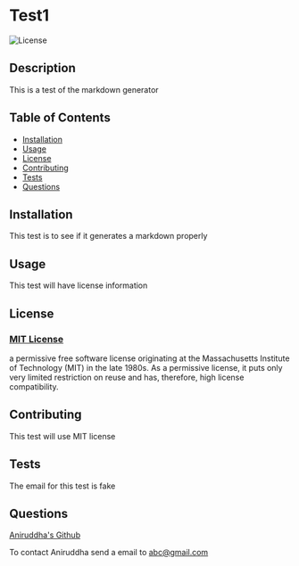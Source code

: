 
  # Test1

  ![License](https://img.shields.io/badge/MIT-red.svg)

  ## Description

  This is a test of the markdown generator
  
  ## Table of Contents

  * [Installation](#installation)
  * [Usage](#usage)
  * [License](#license)
  * [Contributing](#contributing)
  * [Tests](#tests)
  * [Questions](#questions)

  ## Installation
  
  This test is to see if it generates a markdown properly

  ## Usage

  This test will have license information
  
  ## License

  ### [MIT License](https://choosealicense.com/licenses/mit/)

  a permissive free software license originating at the Massachusetts Institute of Technology (MIT) in the late 1980s. As a permissive license, it puts only very limited restriction on reuse and has, therefore, high license compatibility.
    
  ## Contributing

  This test will use MIT license

  ## Tests

  The email for this test is fake

  ## Questions
  
  [Aniruddha's Github](https://github.com/anirud314/)

  To contact Aniruddha send a email to abc@gmail.com


